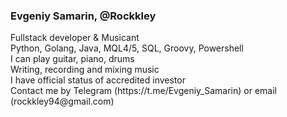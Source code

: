 <h3>Evgeniy Samarin, @Rockkley </h3>
Fullstack developer & Musicant <br>
Python, Golang, Java, MQL4/5, SQL, Groovy, Powershell<br>
I can play guitar, piano, drums <br>
Writing, recording and mixing music <br>
I have official status of accredited investor<br>
Contact me by Telegram (https://t.me/Evgeniy_Samarin) or email (rockkley94@gmail.com)

